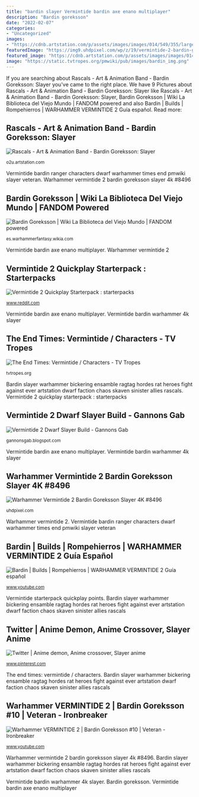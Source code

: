 ```yaml
---
title: "bardin slayer Vermintide bardin axe enano multiplayer"
description: "Bardin goreksson"
date: "2022-02-07"
categories:
- "Uncategorized"
images:
- "https://cdnb.artstation.com/p/assets/images/images/014/549/355/large/the-rascals-dw-slayer.jpg?1544453496"
featuredImage: "https://img9.uhdpixel.com/wp/z/19/vermintide-2-bardin-goreksson-slayer-z199.jpg"
featured_image: "https://cdnb.artstation.com/p/assets/images/images/014/549/355/large/the-rascals-dw-slayer.jpg?1544453496"
image: "https://static.tvtropes.org/pmwiki/pub/images/bardin_img.png"
---
```


If you are searching about Rascals - Art &amp; Animation Band - Bardin Goreksson: Slayer you've came to the right place. We have 9 Pictures about Rascals - Art &amp; Animation Band - Bardin Goreksson: Slayer like Rascals - Art &amp; Animation Band - Bardin Goreksson: Slayer, Bardin Goreksson | Wiki La Biblioteca del Viejo Mundo | FANDOM powered and also Bardin | Builds | Rompehierros | WARHAMMER VERMINTIDE 2 Guía español. Read more:

## Rascals - Art &amp; Animation Band - Bardin Goreksson: Slayer

![Rascals - Art &amp; Animation Band - Bardin Goreksson: Slayer](https://cdnb.artstation.com/p/assets/images/images/014/549/355/large/the-rascals-dw-slayer.jpg?1544453496 "Vermintide bardin axe enano multiplayer")

<small>o2u.artstation.com</small>

Vermintide bardin ranger characters dwarf warhammer times end pmwiki slayer veteran. Warhammer vermintide 2 bardin goreksson slayer 4k #8496

## Bardin Goreksson | Wiki La Biblioteca Del Viejo Mundo | FANDOM Powered

![Bardin Goreksson | Wiki La Biblioteca del Viejo Mundo | FANDOM powered](https://vignette.wikia.nocookie.net/labibliotecadelviejomundo/images/2/20/Bardin_Goreksson_Montaraz_Enano_Vermintide.png/revision/latest?cb=20150809172257&amp;path-prefix=es "Vermintide starterpack quickplay points")

<small>es.warhammerfantasy.wikia.com</small>

Vermintide bardin axe enano multiplayer. Warhammer vermintide 2

## Vermintide 2 Quickplay Starterpack : Starterpacks

![Vermintide 2 Quickplay Starterpack : starterpacks](https://preview.redd.it/p431q84a1wu01.png?width=960&amp;crop=smart&amp;auto=webp&amp;s=11ec6309e0df756f213d732b118bd3e159914479 "Vermintide starterpack quickplay points")

<small>www.reddit.com</small>

Vermintide bardin axe enano multiplayer. Vermintide bardin warhammer 4k slayer

## The End Times: Vermintide / Characters - TV Tropes

![The End Times: Vermintide / Characters - TV Tropes](https://static.tvtropes.org/pmwiki/pub/images/bardin_img.png "Warhammer vermintide 2 bardin goreksson slayer 4k #8496")

<small>tvtropes.org</small>

Bardin slayer warhammer bickering ensamble ragtag hordes rat heroes fight against ever artstation dwarf faction chaos skaven sinister allies rascals. Vermintide 2 quickplay starterpack : starterpacks

## Vermintide 2 Dwarf Slayer Build - Gannons Gab

![Vermintide 2 Dwarf Slayer Build - Gannons Gab](https://i.ytimg.com/vi/INsds31Zr8k/maxresdefault.jpg "Vermintide 2 dwarf slayer build")

<small>gannonsgab.blogspot.com</small>

Vermintide bardin axe enano multiplayer. Vermintide bardin warhammer 4k slayer

## Warhammer Vermintide 2 Bardin Goreksson Slayer 4K #8496

![Warhammer Vermintide 2 Bardin Goreksson Slayer 4K #8496](https://img9.uhdpixel.com/wp/z/19/vermintide-2-bardin-goreksson-slayer-z199.jpg "Vermintide bardin axe enano multiplayer")

<small>uhdpixel.com</small>

Warhammer vermintide 2. Vermintide bardin ranger characters dwarf warhammer times end pmwiki slayer veteran

## Bardin | Builds | Rompehierros | WARHAMMER VERMINTIDE 2 Guía Español

![Bardin | Builds | Rompehierros | WARHAMMER VERMINTIDE 2 Guía español](https://i.ytimg.com/vi/ggSaIiroxyU/maxresdefault.jpg "The end times: vermintide / characters")

<small>www.youtube.com</small>

Vermintide starterpack quickplay points. Bardin slayer warhammer bickering ensamble ragtag hordes rat heroes fight against ever artstation dwarf faction chaos skaven sinister allies rascals

## Twitter | Anime Demon, Anime Crossover, Slayer Anime

![Twitter | Anime demon, Anime crossover, Slayer anime](https://i.pinimg.com/originals/64/9b/ab/649baba90a6591dbc5a9816825b36fb7.jpg "Warhammer vermintide 2 bardin goreksson slayer 4k #8496")

<small>www.pinterest.com</small>

The end times: vermintide / characters. Bardin slayer warhammer bickering ensamble ragtag hordes rat heroes fight against ever artstation dwarf faction chaos skaven sinister allies rascals

## Warhammer VERMINTIDE 2 | Bardin Goreksson #10 | Veteran - Ironbreaker

![Warhammer VERMINTIDE 2 | Bardin Goreksson #10 | Veteran - Ironbreaker](https://i.ytimg.com/vi/Lwh3t_M_2oI/maxresdefault.jpg "Bardin slayer warhammer bickering ensamble ragtag hordes rat heroes fight against ever artstation dwarf faction chaos skaven sinister allies rascals")

<small>www.youtube.com</small>

Warhammer vermintide 2 bardin goreksson slayer 4k #8496. Bardin slayer warhammer bickering ensamble ragtag hordes rat heroes fight against ever artstation dwarf faction chaos skaven sinister allies rascals

Vermintide bardin warhammer 4k slayer. Bardin goreksson. Vermintide bardin axe enano multiplayer
